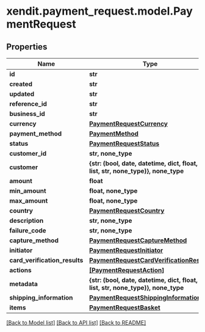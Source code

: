 # xendit.payment_request.model.PaymentRequest


## Properties
| Name | Type | Description | Notes |
| ------------ | ------------- | ------------- | ------------- |
| **id** | **str** |  |  |
| **created** | **str** |  |  |
| **updated** | **str** |  |  |
| **reference_id** | **str** |  |  |
| **business_id** | **str** |  |  |
| **currency** | [**PaymentRequestCurrency**](PaymentRequestCurrency.md) |  |  |
| **payment_method** | [**PaymentMethod**](PaymentMethod.md) |  |  |
| **status** | [**PaymentRequestStatus**](PaymentRequestStatus.md) |  |  |
| **customer_id** | **str, none_type** |  | [optional]  |
| **customer** | **{str: (bool, date, datetime, dict, float, int, list, str, none_type)}, none_type** |  | [optional]  |
| **amount** | **float** |  | [optional]  |
| **min_amount** | **float, none_type** |  | [optional]  |
| **max_amount** | **float, none_type** |  | [optional]  |
| **country** | [**PaymentRequestCountry**](PaymentRequestCountry.md) |  | [optional]  |
| **description** | **str, none_type** |  | [optional]  |
| **failure_code** | **str, none_type** |  | [optional]  |
| **capture_method** | [**PaymentRequestCaptureMethod**](PaymentRequestCaptureMethod.md) |  | [optional]  |
| **initiator** | [**PaymentRequestInitiator**](PaymentRequestInitiator.md) |  | [optional]  |
| **card_verification_results** | [**PaymentRequestCardVerificationResults**](PaymentRequestCardVerificationResults.md) |  | [optional]  |
| **actions** | [**[PaymentRequestAction]**](PaymentRequestAction.md) |  | [optional]  |
| **metadata** | **{str: (bool, date, datetime, dict, float, int, list, str, none_type)}, none_type** |  | [optional]  |
| **shipping_information** | [**PaymentRequestShippingInformation**](PaymentRequestShippingInformation.md) |  | [optional]  |
| **items** | [**PaymentRequestBasket**](PaymentRequestBasket.md) |  | [optional]  |


[[Back to Model list]](../README.md#documentation-for-models) [[Back to API list]](../README.md#documentation-for-api-endpoints) [[Back to README]](../README.md)


